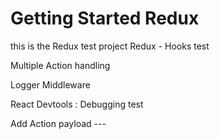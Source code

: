 # Getting Started Redux

this is the Redux test project
Redux - Hooks test

Multiple Action handling

Logger Middleware

React Devtools : Debugging test

Add Action payload ---
